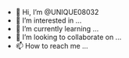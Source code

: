 - 👋 Hi, I’m @UNIQUE08032
- 👀 I’m interested in ...
- 🌱 I’m currently learning ...
- 💞️ I’m looking to collaborate on ...
- 📫 How to reach me ...

<!---
UNIQUE08032/UNIQUE08032 is a ✨ special ✨ repository because its `README.md` (this file) appears on your GitHub profile.
You can click the Preview link to take a look at your changes.
--->

